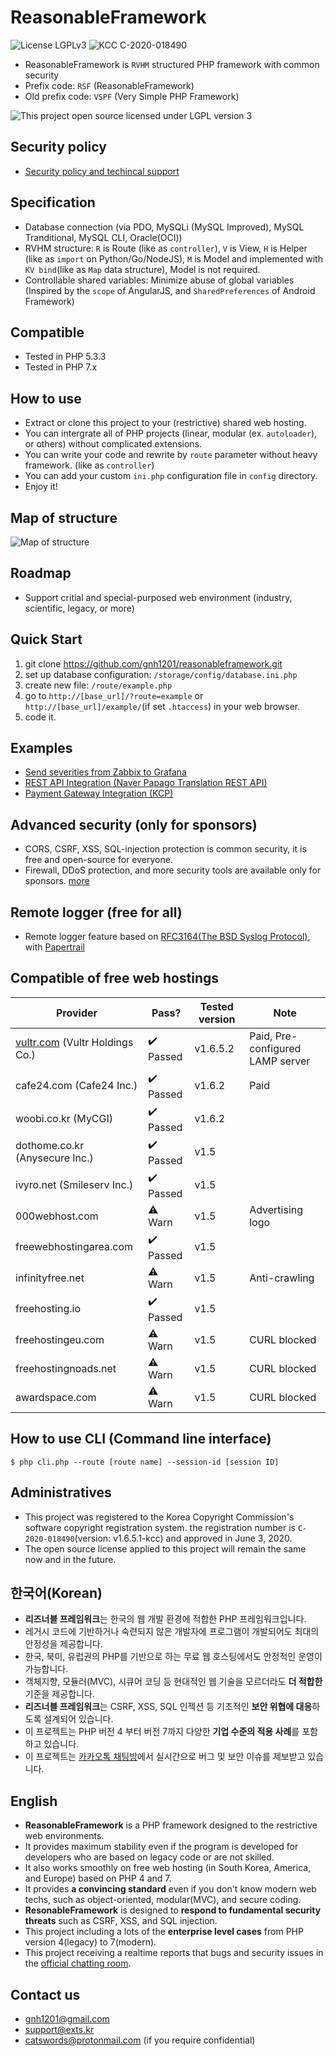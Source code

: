 # ReasonableFramework
![License LGPLv3](https://img.shields.io/github/license/gnh1201/reasonableframework.svg)
![KCC C-2020-018490](https://img.shields.io/static/v1?label=KCC&message=C-2020-018490&color=orange)

- ReasonableFramework is `RVHM` structured PHP framework with common security
- Prefix code: `RSF` (ReasonableFramework)
- Old prefix code: `VSPF` (Very Simple PHP Framework)

![This project open source licensed under LGPL version 3](https://github.com/gnh1201/reasonableframework/raw/master/lgplv3-147x51.png)

## Security policy
- [Security policy and techincal support](SECURITY.md)

## Specification
- Database connection (via PDO, MySQLi (MySQL Improved), MySQL Tranditional, MySQL CLI, Oracle(OCI))
- RVHM structure: `R` is Route (like as `controller`), `V` is View, `H` is Helper (like as `import` on Python/Go/NodeJS), `M` is Model and implemented with `KV bind`(like as `Map` data structure), Model is not required.
- Controllable shared variables: Minimize abuse of global variables (Inspired by the `scope` of AngularJS, and `SharedPreferences` of Android Framework)

## Compatible
- Tested in PHP 5.3.3
- Tested in PHP 7.x

## How to use
- Extract or clone this project to your (restrictive) shared web hosting.
- You can intergrate all of PHP projects (linear, modular (ex. `autoloader`), or others) without complicated extensions.
- You can write your code and rewrite by `route` parameter without heavy framework. (like as `controller`)
- You can add your custom `ini.php` configuration file in `config` directory.
- Enjoy it!

## Map of structure
![Map of structure](https://github.com/gnh1201/reasonableframework/raw/master/assets/img/reasonableframework.jpg)

## Roadmap
- Support critial and special-purposed web environment (industry, scientific, legacy, or more)

## Quick Start
1. git clone https://github.com/gnh1201/reasonableframework.git
2. set up database configuration: `/storage/config/database.ini.php`
3. create new file: `/route/example.php`
4. go to `http://[base_url]/?route=example` or `http://[base_url]/example/`(if set `.htaccess`) in your web browser.
5. code it.

## Examples
- [Send severities from Zabbix to Grafana](https://gist.github.com/gnh1201/792964e9719d2f62157cf46e394888f5)
- [REST API Integration (Naver Papago Translation REST API)](https://gist.github.com/gnh1201/081484e6f5e10bd3be819093ba5f49c8)
- [Payment Gateway Integration (KCP)](https://github.com/gnh1201/reasonableframework/blob/master/route/orderpay.pgkcp.php)

## Advanced security (only for sponsors)
- CORS, CSRF, XSS, SQL-injection protection is common security, it is free and open-source for everyone.
- Firewall, DDoS protection, and more security tools are available only for sponsors. [more](https://github.com/gnh1201/reasonableframework/blob/master/SECURITY.md)

## Remote logger (free for all)
- Remote logger feature based on [RFC3164(The BSD Syslog Protocol)](https://catswords.re.kr/go/rfc3164), with [Papertrail](https://catswords.re.kr/go/papertrail)

## Compatible of free web hostings

| Provider               | Pass?  | Tested version | Note
| ---------------------- | ------ | -------------- | -------------------------- |
| [vultr.com](https://catswords.re.kr/go/vultr) (Vultr Holdings Co.)       | :heavy_check_mark: Passed | v1.6.5.2       | Paid, Pre-configured LAMP server |
| cafe24.com (Cafe24 Inc.)      | :heavy_check_mark: Passed | v1.6.2         | Paid                           |
| woobi.co.kr (MyCGI)            | :heavy_check_mark: Passed | v1.6.2         |                            |
| dothome.co.kr (Anysecure Inc.)         | :heavy_check_mark: Passed | v1.5           |                            |
| ivyro.net (Smileserv Inc.)            | :heavy_check_mark: Passed | v1.5           |                            |
| 000webhost.com         | :warning: Warn   | v1.5           | Advertising logo           |
| freewebhostingarea.com | :heavy_check_mark: Passed | v1.5           |                            |
| infinityfree.net       | :warning: Warn   | v1.5           | Anti-crawling              |
| freehosting.io         | :heavy_check_mark: Passed | v1.5           |                            |
| freehostingeu.com      | :warning: Warn   | v1.5           | CURL blocked               |
| freehostingnoads.net   | :warning: Warn   | v1.5           | CURL blocked               |
| awardspace.com         | :warning: Warn   | v1.5           | CURL blocked               |

## How to use CLI (Command line interface)
```
$ php cli.php --route [route name] --session-id [session ID]
```

## Administratives
- This project was registered to the Korea Copyright Commission's software copyright registration system. the registration number is `C-2020-018490`(version: v1.6.5.1-kcc) and approved in June 3, 2020.
- The open source license applied to this project will remain the same now and in the future.

## 한국어(Korean)
- **리즈너블 프레임워크**는 한국의 웹 개발 환경에 적합한 PHP 프레임워크입니다.
- 레거시 코드에 기반하거나 숙련되지 않은 개발자에 프로그램이 개발되어도 최대의 안정성을 제공합니다.
- 한국, 북미, 유럽권의 PHP를 기반으로 하는 무료 웹 호스팅에서도 안정적인 운영이 가능합니다.
- 객체지향, 모듈러(MVC), 시큐어 코딩 등 현대적인 웹 기술을 모르더라도 **더 적합한** 기준을 제공합니다.
- **리즈너블 프레임워크**는 CSRF, XSS, SQL 인젝션 등 기초적인 **보안 위협에 대응**하도록 설계되어 있습니다.
- 이 프로젝트는 PHP 버전 4 부터 버전 7까지 다양한 **기업 수준의 적용 사례**를 포함하고 있습니다.
- 이 프로젝트는 [카카오톡 채팅방](https://catswords.re.kr/go/kakaotalk)에서 실시간으로 버그 및 보안 이슈를 제보받고 있습니다.

## English
- **ReasonableFramework** is a PHP framework designed to the restrictive web environments.
- It provides maximum stability even if the program is developed for developers who are based on legacy code or are not skilled.
- It also works smoothly on free web hosting (in South Korea, America, and Europe) based on PHP 4 and 7.
- It provides **a convincing standard** even if you don't know modern web techs, such as object-oriented, modular(MVC), and secure coding.
- **ResonableFramework** is designed to **respond to fundamental security threats** such as CSRF, XSS, and SQL injection.
- This project including a lots of the **enterprise level cases** from PHP version 4(legacy) to 7(modern).
- This project receiving a realtime reports that bugs and security issues in the [official chatting room](https://catswords.re.kr/go/kakaotalk).

## Contact us
- gnh1201@gmail.com
- support@exts.kr
- catswords@protonmail.com (if you require confidential)
